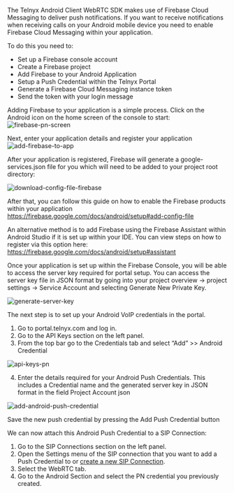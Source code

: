 The Telnyx Android Client WebRTC SDK makes use of Firebase Cloud Messaging to deliver push notifications. If you want to receive notifications when receiving calls on your Android mobile device you need to enable Firebase Cloud Messaging within your application.

To do this you need to:

- Set up a Firebase console account
- Create a Firebase project
- Add Firebase to your Android Application
- Setup a Push Credential within the Telnyx Portal
- Generate a Firebase Cloud Messaging instance token
- Send the token with your login message

Adding Firebase to your application is a simple process. Click on the Android icon on the home screen of the console to start:
![firebase-pn-screen](/img/firebase.png)

Next, enter your application details and register your application
![add-firebase-to-app](/img/add-firebase-to-app.png)

After your application is registered, Firebase will generate a google-services.json file for you which will need to be added to your project root directory:

![download-config-file-firebase](/img/download-config-file-firebase.png)

After that, you can follow this guide on how to enable the Firebase products within your application https://firebase.google.com/docs/android/setup#add-config-file

An alternative method is to add Firebase using the Firebase Assistant within Android Studio if it is set up within your IDE. You can view steps on how to register via this option here:
https://firebase.google.com/docs/android/setup#assistant

Once your application is set up within the Firebase Console, you will be able to access the server key required for portal setup. You can access the server key file in JSON format by going into your project overview -> project settings -> Service Account and selecting Generate New Private Key.

![generate-server-key](/img/generate-server-key.png)

The next step is to set up your Android VoIP credentials in the portal.

1. Go to portal.telnyx.com and log in.
2. Go to the API Keys section on the left panel.
3. From the top bar go to the Credentials tab and select “Add” >> Android Credential

![api-keys-pn](/img/api-keys-pn.jpg)

4. Enter the details required for your Android Push Credentials. This includes a Credential name and the generated server key in JSON format in the field Project Account json

![add-android-push-credential](/img/add-android-push-credential-new.png)

Save the new push credential by pressing the Add Push Credential button

We can now attach this Android Push Credential to a SIP Connection:

1. Go to the SIP Connections section on the left panel.
2. Open the Settings menu of the SIP connection that you want to add a Push Credential to or [create a new SIP Connection](/docs/voice/sip-trunking/quickstart).
3. Select the WebRTC tab.
4. Go to the Android Section and select the PN credential you previously created.
